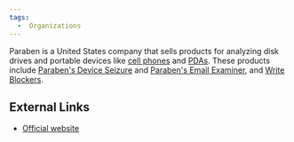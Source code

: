 ```yaml
---
tags:
  -  Organizations 
---
```

Paraben is a United States company that sells products for analyzing
disk drives and portable devices like [cell
phones](cell_phones.md) and [PDAs](PDAs "wikilink"). These
products include [Paraben's Device
Seizure](paraben's_device_seizure.md) and [Paraben's Email
Examiner](paraben's_email_examiner.md), and [Write
Blockers](write_blockers.md).

## External Links

- [Official website](http://www.paraben.com/)

